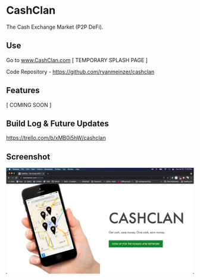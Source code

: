 # CashClan

The Cash Exchange Market (P2P DeFi).

## Use

Go to www.CashClan.com [ TEMPORARY SPLASH PAGE ]

Code Repository - https://github.com/ryanmeinzer/cashclan

## Features

[ COMING SOON ]

## Build Log & Future Updates

https://trello.com/b/xMB0i5hW/cashclan

## Screenshot

![CashClan Screenshot](/cashclan-screenshot.png)
